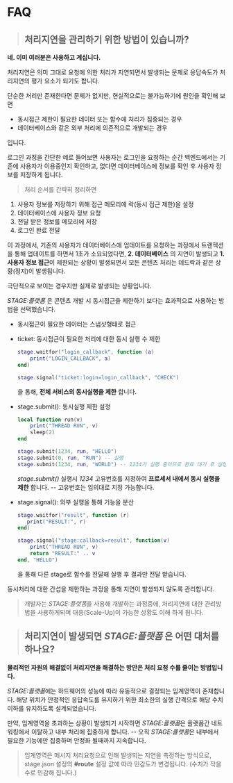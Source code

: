 # FAQ

> ## 처리지연을 관리하기 위한 방법이 있습니까?

  **네. 이미 여러분은 사용하고 계십니다.**
  
  처리지연은 의미 그대로 요청에 의한 처리가 지연되면서 발생되는 문제로 응답속도가 처리지연의 평가 요소가 되기도 합니다.

  단순한 처리만 존재한다면 문제가 없지만, 현실적으로는 불가능하기에 원인을 확인해 보면

  * 동시접근 제한이 필요한 데이터 또는 함수에 처리가 집중되는 경우
  * 데이터베이스와 같은 외부 처리에 의존적으로 개발되는 경우
  
  입니다. 
  
  로그인 과정을 간단한 예로 들어보면 사용자는 로그인을 요청하는 순간 백엔드에서는 기존에 사용자가 이용중인지 확인하고, 없다면 데이터베이스에 정보를 확인 후 사용자 정보를 저장하게 됩니다.
  
  > 처리 순서를 간략히 정리하면

  1. 사용자 정보를 저장하기 위해 접근 메모리에 락(동시 접근 제한)을 설정
  2. 데이터베이스에 사용자 정보 요청
  3. 전달 받은 정보를 메모리에 저장
  4. 로그인 완료 전달

  이 과정에서, 기존의 사용자가 데이터베이스에 업데이트를 요청하는 과정에서 트랜젝션을 통해 업데이트를 하면서 1초가 소요되었다면, **2. 데이터베이스** 의 지연이 발생되고 **1. 사용자 정보 접근**이 제한되는 상황이 발생되면서 모든 콘텐츠 처리는 데드락과 같은 상황(정지)이 발생됩니다.

  극단적으로 보이는 경우지만 실제로 발생되는 상황입니다.

  *STAGE:플랫폼* 은 콘텐츠 개발 시 동시접근을 제한하기 보다는 효과적으로 사용하는 방법을 선택했습니다. 

   - 동시접근이 필요한 데이터는 스냅샷형태로 접근
   - ticket: 동시접근이 필요한 처리에 대한 동시 실행 수 제한
        ```lua
        stage.waitfor("login_callback", function (a)
            print("LOGIN_CALLBACK", a)
        end)

        stage.signal("ticket:login=login_callback", "CHECK")
        ```
        을 통해, **전체 서비스의 동시실행을 제한** 합니다.

   - stage.submit(): 동시실행 제한 설정
        ```lua
        local function run(v)
            print("THREAD RUN", v)
            sleep(2)
        end

        stage.submit(1234, run, "HELLO")
        stage.submit(0, run, "RUN") -- 실행
        stage.submit(1234, run, "WORLD") -- 1234가 실행 중이므로 완료 대기 후 실행
        ```

        *stage.submit()* 실행시 *1234* 고유번호를 지정하여 **프로세서 내에서 동시 실행을 제한** 합니다. -- 고유번호는 임의대로 지정 가능합니다.
        
   - stage.signal(): 외부 실행을 통해 기능을 분산

        ```lua
        stage.waitfor("result", function (r)
           print("RESULT:", r)
        end)

        stage.signal("stage:callback=result", function(v)
            print("THREAD RUN", v)
            return "RESULT:" .. v
        end, "HELLO")
        ```

        을 통해 다른 stage로 함수를 전달해 실행 후 결과만 전달 받습니다.
  
  동시처리에 대한 간섭을 제한하는 과정을 통해 지연이 발생되지 않도록 관리합니다.
   
  > 개발자는 *STAGE:플랫폼*을 사용해 개발하는 과정중에, 처리지연에 대한 관리방법을 사용하게되며 대응(Scale-Up)이 가능한 상황도 이해 하게 됩니다.

> ## 처리지연이 발생되면 *STAGE:플랫폼* 은 어떤 대처를 하나요?

  **물리적인 자원의 해결없이 처리지연을 해결하는 방안은 처리 요청 수를 줄이는 방법입니다.**

  *STAGE:플랫폼*에는 하드웨어의 성능에 따라 유동적으로 결정되는 임계영역이 존재합니다. 해당 위치가 안정적인 응답속도를 유지하기 위한 최소한의 실행 간격으로 해당 수치 이하를 유지하도록 설계되었습니다.
  
  만약, 임계영역을 초과하는 상황이 발생되기 시작하면 *STAGE:플랫폼*은 플랫폼간 네트워킹에서 이탈하고 내부 처리에 집중하게 합니다. -- 오직 *STAGE:플랫폼*은 내부에서 필요한 기능에만 집중하며 안정화 될때까지 지속합니다.

  > 임계영역은 메시지 처리요청으로 인해 발생되는 지연을 측정하는 방식으로, stage.json 설정의 **#route** 설정 값에 따라 민감도가 변경됩니다. (수치가 작을 수로 민감해 집니다.)

